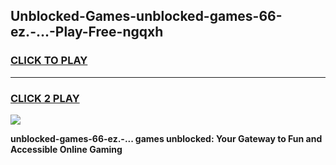 
## Unblocked-Games-unblocked-games-66-ez.-...-Play-Free-ngqxh
<h3>
<a href="https://premium76.site?title=unblocked-games-66-ez.-...&ref=18A">CLICK TO PLAY</a></h3>
<hr>

<h3>
<a href="https://premium76.site?title=unblocked-games-66-ez.-...&ref=18A">CLICK 2 PLAY</a>
  
</h3>

<a href="https://premium76.site?title=unblocked-games-66-ez.-...&ref=18A"><img src="https://clearcache.store/games.png"></a>


**unblocked-games-66-ez.-... games unblocked: Your Gateway to Fun and Accessible Online Gaming**
